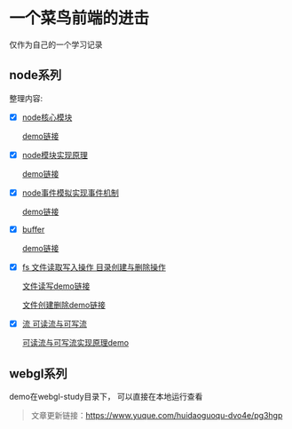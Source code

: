 # 一个菜鸟前端的进击
仅作为自己的一个学习记录
## node系列

整理内容:
 - [x] [node核心模块](https://github.com/ling0819/study-blog/blob/master/node-study/%E6%A8%A1%E5%9D%97.md)
 
     [demo链接](https://github.com/ling0819/study-blog/blob/master/node-study/js/node-core.js)
 - [x] [node模块实现原理](https://github.com/ling0819/study-blog/blob/master/node-study/%E6%A8%A1%E5%9D%97.md)
 
      [demo链接](https://github.com/ling0819/study-blog/tree/master/node-study/js/module-demo)
 - [x] [node事件模拟实现事件机制](https://github.com/ling0819/study-blog/blob/master/node-study/%E4%BA%8B%E4%BB%B6.md)
 
      [demo链接](https://github.com/ling0819/study-blog/tree/master/node-study/js/event)
 - [x] [buffer](https://github.com/ling0819/study-blog/blob/master/node-study/buffer.md)
 
      [demo链接](https://github.com/ling0819/study-blog/tree/master/node-study/js/buffer)
 - [x] [fs 文件读取写入操作 目录创建与删除操作](https://github.com/ling0819/study-blog/blob/master/node-study/fs.md)
 
      [文件读写demo链接](https://github.com/ling0819/study-blog/tree/master/node-study/js/fs)
      
      [文件创建删除demo链接](https://github.com/ling0819/study-blog/tree/master/node-study/js/fs2)
 - [x] [流 可读流与可写流](https://github.com/ling0819/study-blog/blob/master/node-study/stream.md)
 
      [可读流与可写流实现原理demo](https://github.com/ling0819/study-blog/tree/master/node-study/js/stream)


## webgl系列 
  demo在webgl-study目录下， 可以直接在本地运行查看

  >文章更新链接：https://www.yuque.com/huidaoguoqu-dvo4e/pg3hgp

    
